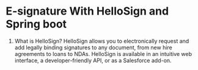 # E-signature With HelloSign and Spring boot

1. What is HelloSign?
HelloSign allows you to electronically request and add legally binding signatures to any document, from new hire agreements to loans to NDAs. HelloSign is available in an intuitive web interface, a developer-friendly API, or as a Salesforce add-on.

